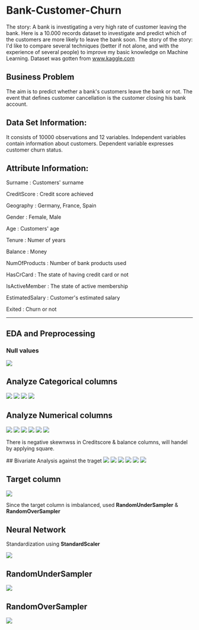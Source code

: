 # Bank-Customer-Churn
The story: A bank is investigating a very high rate of customer leaving the bank. Here is a 10.000 records dataset to investigate and predict which of the customers are more likely to leave the bank soon.  The story of the story: I'd like to compare several techniques (better if not alone, and with the experience of several people) to improve my basic knowledge on Machine Learning.
Dataset was gotten from www.kaggle.com

## Business Problem

The aim is to predict whether a bank's customers leave the bank or not.
The event that defines customer cancellation is the customer closing his bank account.

## Data Set Information:

It consists of 10000 observations and 12 variables.
Independent variables contain information about customers.
Dependent variable expresses customer churn status.

## Attribute Information:

Surname : Customers' surname

CreditScore : Credit score achieved

Geography : Germany, France, Spain

Gender : Female, Male

Age : Customers' age

Tenure : Numer of years

Balance : Money

NumOfProducts : Number of bank products used

HasCrCard : The state of having credit card or not

IsActiveMember : The state of active membership

EstimatedSalary : Customer's estimated salary

Exited : Churn or not

-----------------------------------------------------------------------------------------------------------------------------------------------------------------

## EDA and Preprocessing

### Null values
<img src="Figures/Fig1.png">

## Analyze Categorical columns

<img src="Figures/Fig2.png">
<img src="Figures/Fig3.png">
<img src="Figures/Fig4.png">
<img src="Figures/Fig5.png">

## Analyze Numerical columns

<img src="Figures/Fig6.png">
<img src="Figures/Fig7.png">
<img src="Figures/Fig8.png">
<img src="Figures/Fig9.png">
<img src="Figures/Fig10.png">
<img src="Figures/Fig11.png">

<p>There is negative skewnwss in Creditscore & balance columns, will handel by applying square.</p>
## Bivariate Analysis against the traget

<img src="Figures/Fig12.png">
<img src="Figures/Fig13.png">
<img src="Figures/Fig14.png">
<img src="Figures/Fig15.png">
<img src="Figures/Fig16.png">
<img src="Figures/Fig17.png">

## Target column

<img src="Figures/Fig18.png">
<p> Since the target column is  imbalanced, used <b>RandomUnderSampler</b> & <b>RandomOverSampler</b> </p>

## Neural Network

<p> Standardization using <b>StandardScaler</b> </p>
<img src="Figures/Fig19.png">

## RandomUnderSampler

<img src="Figures/Fig20.png">

## RandomOverSampler

<img src="Figures/Fig21.png">

